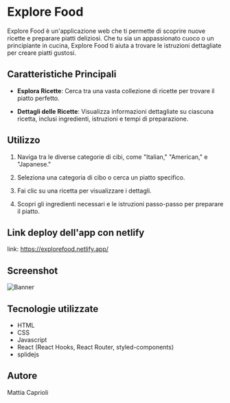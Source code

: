 # Explore Food

Explore Food è un'applicazione web che ti permette di scoprire nuove ricette e preparare piatti deliziosi. Che tu sia un appassionato cuoco o un principiante in cucina, Explore Food ti aiuta a trovare le istruzioni dettagliate per creare piatti gustosi.

## Caratteristiche Principali

- **Esplora Ricette**: Cerca tra una vasta collezione di ricette per trovare il piatto perfetto.

- **Dettagli delle Ricette**: Visualizza informazioni dettagliate su ciascuna ricetta, inclusi ingredienti, istruzioni e tempi di preparazione.

## Utilizzo

1. Naviga tra le diverse categorie di cibi, come "Italian," "American," e "Japanese."

2. Seleziona una categoria di cibo o cerca un piatto specifico.

3. Fai clic su una ricetta per visualizzare i dettagli.

4. Scopri gli ingredienti necessari e le istruzioni passo-passo per preparare il piatto.

## Link deploy dell'app con netlify

link: https://explorefood.netlify.app/

## Screenshot

![Banner](https://github.com/mattiacaprioli/food-site/blob/main/src/images/Screenshot.png)

## Tecnologie utilizzate

- HTML
- CSS
- Javascript
- React (React Hooks, React Router, styled-components)
- splidejs

## Autore

Mattia Caprioli